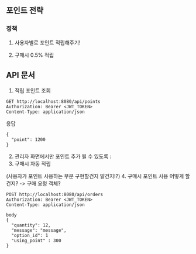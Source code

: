 ## 포인트 전략

### 정책
1. 사용자별로 포인트 적립해주기!

2. 구매시 0.5% 적립

## API 문서
1. 적립 포인트 조회
```
GET http://localhost:8080/api/points
Authorization: Bearer <JWT_TOKEN>
Content-Type: application/json
```

응답
```
{
  "point": 1200 
}
```


2. 관리자 화면에서만 포인트 추가 될 수 있도록 : 
3. 구매시 자동 적립

(사용자가 포인트 사용하는 부분 구현할건지 말건지!?) 
4. 구매시 포인트 사용 어떻게 할건지?
  -> 구매 요청 객체? 

```
POST http://localhost:8080/api/orders
Authorization: Bearer <JWT_TOKEN>
Content-Type: application/json

body 
{
  "quantity": 12,         
  "message": "message",
  "option_id": 1
  "using_point" : 300
}
```



